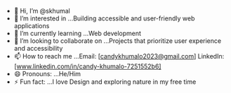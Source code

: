 - 👋 Hi, I’m @skhumal
- 👀 I’m interested in ...Building accessible and user-friendly web applications
- 🌱 I’m currently learning ...Web development
- 💞️ I’m looking to collaborate on ...Projects that prioritize user experience and accessibility
- 📫 How to reach me ...Email: [candykhumalo2023@gmail.com]    LinkedIn: [www.linkedin.com/in/candy-khumalo-7251552b6]
- 😄 Pronouns: ...He/Him
- ⚡ Fun fact: ...I love Design and exploring nature in my free time

<!---
skhumal/skhumal is a ✨ special ✨ repository because its `README.md` (this file) appears on your GitHub profile.
You can click the Preview link to take a look at your changes.
--->
